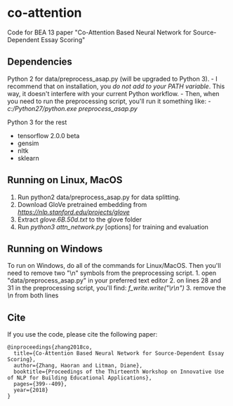 # co-attention
Code for BEA 13 paper "Co-Attention Based Neural Network for Source-Dependent Essay Scoring"

## Dependencies

Python 2 for data/preprocess_asap.py (will be upgraded to Python 3).
	- I recommend that on installation, you *do not add to your PATH variable*. This way, it doesn't interfere with your current Python workflow.
	- Then, when you need to run the preprocessing script, you'll run it something like:
		- *c:/Python27/python.exe preprocess_asap.py*	

Python 3 for the rest

* tensorflow 2.0.0 beta
* gensim
* nltk
* sklearn

## Running on Linux, MacOS

1. Run python2 data/preprocess_asap.py for data splitting.
2. Download GloVe pretrained embedding from *https://nlp.stanford.edu/projects/glove*
3. Extract *glove.6B.50d.txt* to the glove folder
4. Run *python3 attn_network.py* [options] for training and evaluation

## Running on Windows

To run on Windows, do all of the commands for Linux/MacOS. Then you'll need to remove two "\n" symbols from the preprocessing script.
	1. open "data/preprocess_asap.py" in your preferred text editor
	2. on lines 28 and 31 in the preprocessing script, you'll find: *f_write.write("\r\n")*
	3. remove the *\n* from both lines

## Cite
If you use the code, please cite the following paper:
```
@inproceedings{zhang2018co,
  title={Co-Attention Based Neural Network for Source-Dependent Essay Scoring},
  author={Zhang, Haoran and Litman, Diane},
  booktitle={Proceedings of the Thirteenth Workshop on Innovative Use of NLP for Building Educational Applications},
  pages={399--409},
  year={2018}
}
```